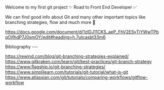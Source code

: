 Welcome to my first git project ✨ Road to Front End Developer ✅

We can find good info about Git and many other important topics like branching strategies, flow and much more 💭

https://docs.google.com/document/d/1zIDJ11CKS_aeP_FhV2ESyTiYWwTPbqOjfhdP7J0smOY/edit#heading=h.7utcasbt33m6


Bibliography ---

https://rewind.com/blog/git-branching-strategies-explained/
https://www.gitkraken.com/learn/git/best-practices/git-branch-strategy
https://www.flagship.io/git-branching-strategies/
https://www.simplilearn.com/tutorials/git-tutorial/what-is-git
https://www.atlassian.com/git/tutorials/comparing-workflows/gitflow-workflow
